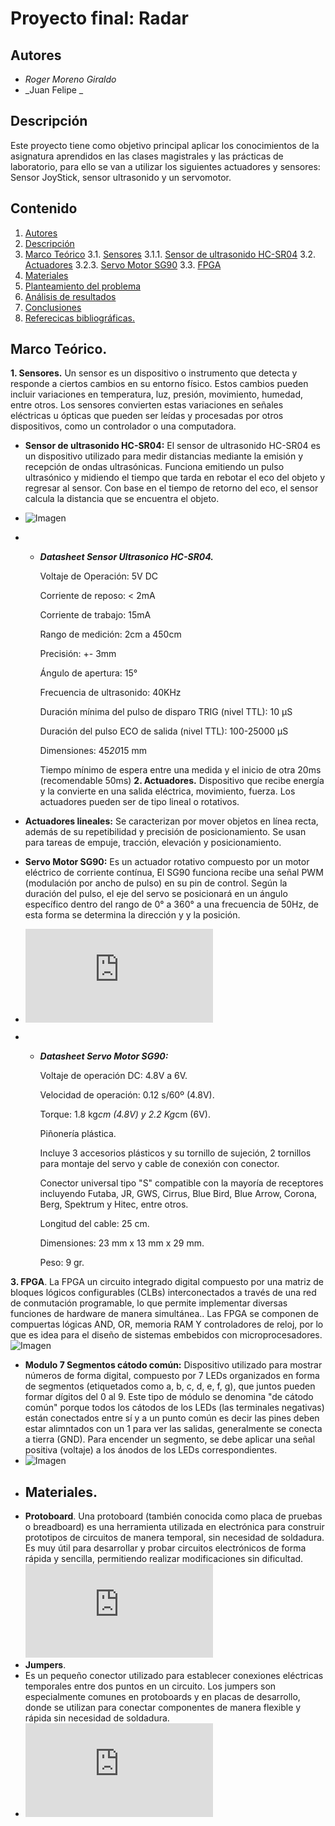 # Proyecto final: Radar

## Autores

- _Roger Moreno Giraldo_
- _Juan Felipe _

## Descripción

Este proyecto tiene como objetivo principal aplicar los conocimientos de la asignatura aprendidos en las clases magistrales y las prácticas de laboratorio, para ello se van a utilizar los siguientes actuadores y sensores: Sensor JoyStick, sensor ultrasonido y un servomotor.

## Contenido

1. [Autores](#autores)
2. [Descripción](#descripción)
3. [Marco Teórico](#marco-teórico)
   3.1. [Sensores](#sensores)
   3.1.1. [Sensor de ultrasonido HC-SR04](#sensor-de-ultrasonido-HC-SR04)
   3.2. [Actuadores](#actuadores)
   3.2.3. [Servo Motor SG90](#servo-Motor-SG90)
   3.3. [FPGA](#fpga)
5. [Materiales](#materiales)
6. [Planteamiento del problema](#resultados)
7. [Análisis de resultados](#Análisisderesultados)
8. [Conclusiones](#conclusiones)
9. [Referecicas bibliográficas.](#Referenciasbibliográficas)

## Marco Teórico.

**1. Sensores.**
Un sensor es un dispositivo o instrumento que detecta y responde a ciertos cambios en su entorno físico. Estos cambios pueden incluir variaciones en temperatura, luz, presión, movimiento, humedad, entre otros. Los sensores convierten estas variaciones en señales eléctricas u ópticas que pueden ser leídas y procesadas por otros dispositivos, como un controlador o una computadora.

- **Sensor de ultrasonido HC-SR04:** El sensor de ultrasonido HC-SR04 es un dispositivo utilizado para medir distancias mediante la emisión y recepción de ondas ultrasónicas. Funciona emitiendo un pulso ultrasónico y  midiendo el tiempo que tarda en rebotar el eco del objeto y regresar al sensor. Con base en el tiempo de retorno del eco, el sensor calcula la distancia que se encuentra el objeto.
-  ![Imagen](https://github.com/rog-pix/Sensor-de-Ultra-Sonido-/blob/79073a7b19030830ccc752ebbcefdbd83533bbc3/Im%C3%A1genes/ultrasonico.png)
- - _**Datasheet Sensor Ultrasonico HC-SR04.**_
  
      Voltaje de Operación: 5V DC
      
      Corriente de reposo: < 2mA
      
      Corriente de trabajo: 15mA
      
      Rango de medición: 2cm a 450cm
      
      Precisión: +- 3mm
      
      Ángulo de apertura: 15°
      
      Frecuencia de ultrasonido: 40KHz
      
      Duración mínima del pulso de disparo TRIG (nivel TTL): 10 μS
      
      Duración del pulso ECO de salida (nivel TTL): 100-25000 μS
      
      Dimensiones: 45*20*15 mm
      
      Tiempo mínimo de espera entre una medida y el inicio de otra 20ms (recomendable 50ms)
**2. Actuadores.**
Dispositivo que recibe energía y la convierte en una salida eléctrica, movimiento, fuerza. Los actuadores pueden ser de tipo lineal o rotativos.

- **Actuadores lineales:** Se caracterizan por mover objetos en línea recta, además de su repetibilidad y precisión de posicionamiento. Se usan para tareas de empuje, tracción, elevación y posicionamiento.
  
- **Servo Motor SG90:** Es un actuador rotativo compuesto por un motor eléctrico de corriente contínua, El SG90 funciona recibe una señal PWM (modulación por ancho de pulso) en su pin de control. Según la duración del pulso, el eje del servo se posicionará en un ángulo específico dentro del rango de 0° a 360° a una frecuencia de 50Hz, de esta forma se determina la dirección y y la posición.
- ![Imagen](https://github.com/rog-pix/Sensor-de-Ultra-Sonido-/blob/1ea82c30775786714f6d031f3b4f034aedc0aa49/Im%C3%A1genes/servo.pgn)
- - _**Datasheet Servo Motor SG90:**_
    
       Voltaje de operación DC: 4.8V a 6V.
    
       Velocidad de operación: 0.12 s/60º (4.8V).
    
       Torque: 1.8 kg*cm (4.8V) y 2.2 Kg*cm (6V).
    
       Piñonería plástica.
    
       Incluye 3 accesorios plásticos y su tornillo de sujeción, 2 tornillos para montaje del servo y cable de conexión con conector.
    
       Conector universal tipo "S" compatible con la mayoría de receptores incluyendo Futaba, JR, GWS, Cirrus, Blue Bird, Blue Arrow, Corona, Berg, Spektrum y Hitec, entre otros.
  
       Longitud del cable: 25 cm.
    
       Dimensiones: 23 mm x 13 mm x 29 mm.
    
       Peso: 9 gr.
  
**3. FPGA**.  La FPGA un circuito integrado digital compuesto por una matriz de bloques lógicos configurables (CLBs) interconectados a través de una red de conmutación programable, lo que permite implementar diversas funciones de hardware de manera simultánea.. Las FPGA se componen de compuertas lógicas AND, OR, memoria RAM Y controladores de reloj, por lo que es idea para el diseño de sistemas embebidos con microprocesadores.
 ![Imagen](https://github.com/rog-pix/Sensor-de-Ultra-Sonido-/blob/d73fb64c5d674c6e1685071ff206f6adb31e7c0a/Im%C3%A1genes/fpga.png)
- **Modulo 7 Segmentos cátodo común:**
Dispositivo utilizado para mostrar números de forma digital, compuesto por 7 LEDs organizados en forma de segmentos (etiquetados como a, b, c, d, e, f, g), que juntos pueden formar dígitos del 0 al 9. Este tipo de módulo se denomina "de cátodo común" porque todos los cátodos de los LEDs (las terminales negativas) están conectados entre sí y a un punto común es decir las pines deben estar alimntados con un 1 para ver las salidas, generalmente se conecta a tierra (GND). Para encender un segmento, se debe aplicar una señal positiva (voltaje) a los ánodos de los LEDs correspondientes.
- ![Imagen](https://github.com/rog-pix/Sensor-de-Ultra-Sonido-/blob/03357fd636c7ee034f8a06be51200a71940481ae/Im%C3%A1genes/display-anodo-comum.png)
- ## Materiales.
- **Protoboard**.
Una protoboard (también conocida como placa de pruebas o breadboard) es una herramienta utilizada en electrónica para construir prototipos de circuitos de manera temporal, sin necesidad de soldadura. Es muy útil para desarrollar y probar circuitos electrónicos de forma rápida y sencilla, permitiendo realizar modificaciones sin dificultad.
![Imagen](https://github.com/rog-pix/Sensor-de-Ultra-Sonido-/blob/a651cf82ffbc38d8fae4dcfd9d38f7e72bf64bc6/Im%C3%A1genes/proto.pgn)
- **Jumpers**.
- Es un pequeño conector utilizado para establecer conexiones eléctricas temporales entre dos puntos en un circuito. Los jumpers son especialmente comunes en protoboards y en placas de desarrollo, donde se utilizan para conectar componentes de manera flexible y rápida sin necesidad de soldadura.
- ![Imagen](https://github.com/rog-pix/Sensor-de-Ultra-Sonido-/blob/75be5ecf04d4a41ab92c25347c14ea4da3c68468/Im%C3%A1genes/jumper.pgn)
